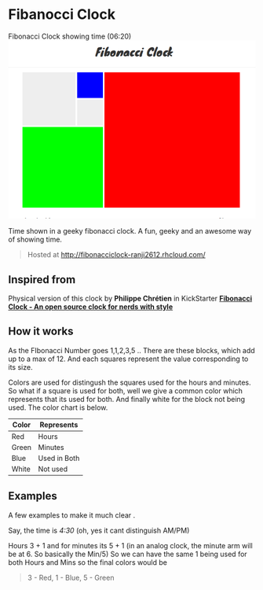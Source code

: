 Fibanocci Clock
===============
Fibonacci Clock showing time (06:20)
![Sample Fibonacci Clock](https://raw.githubusercontent.com/ranji2612/fibonacciClock/master/public/sample.PNG)

Time shown in a geeky fibonacci clock. A fun, geeky and an awesome way of showing time.

>Hosted at http://fibonacciclock-ranji2612.rhcloud.com/

Inspired from
-----------------
Physical version of this clock by **Philippe Chrétien** in KickStarter 
[**Fibonacci Clock - An open source clock for nerds with style**](https://www.kickstarter.com/projects/basbrun/fibonacci-clock-an-open-source-clock-for-nerds-wit)


How it works
------

As the FIbonacci Number goes 1,1,2,3,5 .. There are these blocks, which add up to a max of 12. And each squares represent the value corresponding to its size.

Colors are used for distingush the squares used for the hours and minutes. So what if a square is used for both, well we give a common color which represents that its used for both. And finally white for the block not being used. The color chart is below.

| Color | Represents |
|-----------|-------------|
| Red | Hours |
| Green | Minutes |
| Blue | Used in Both |
| White | Not used |

Examples
--------
A few examples to make it much clear .

Say, the time is *4:30* (oh, yes it cant distinguish AM/PM)

Hours 3 + 1 and for minutes its 5 + 1 (in an analog clock, the minute arm will be at 6. So basically the Min/5)
So we can have the same 1 being used for both Hours and Mins so the final colors would be
> 3 - Red, 1 - Blue, 5 - Green

